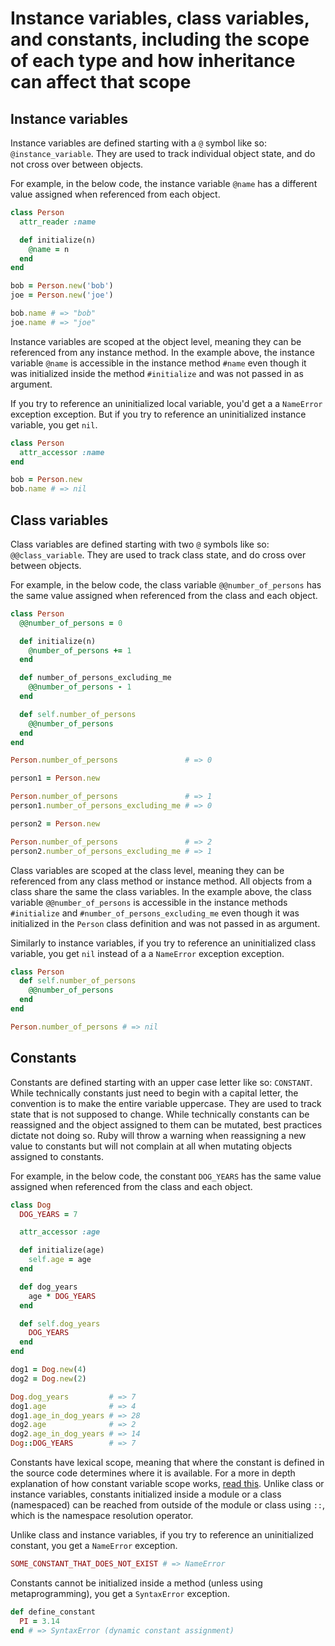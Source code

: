 # Instance variables, class variables, and constants, including the scope of each type and how inheritance can affect that scope

## Instance variables

Instance variables are defined starting with a `@` symbol like so: `@instance_variable`. They are used to track individual object state, and do not cross over between objects.

For example, in the below code, the instance variable `@name` has a different value assigned when referenced from each object.

```ruby
class Person
  attr_reader :name

  def initialize(n)
    @name = n
  end
end

bob = Person.new('bob')
joe = Person.new('joe')

bob.name # => "bob"
joe.name # => "joe"
```

Instance variables are scoped at the object level, meaning they can be referenced from any instance method. In the example above, the instance variable `@name` is accessible in the instance method `#name` even though it was initialized inside the method `#initialize` and was not passed in as argument.

If you try to reference an uninitialized local variable, you'd get a a `NameError` exception exception. But if you try to reference an uninitialized instance variable, you get `nil`.

```ruby
class Person
  attr_accessor :name
end

bob = Person.new
bob.name # => nil
```

## Class variables

Class variables are defined starting with two `@` symbols like so: `@@class_variable`. They are used to track class state, and do cross over between objects.

For example, in the below code, the class variable `@@number_of_persons` has the same value assigned when referenced from the class and each object.

```ruby
class Person
  @@number_of_persons = 0

  def initialize(n)
    @number_of_persons += 1
  end

  def number_of_persons_excluding_me
    @@number_of_persons - 1
  end

  def self.number_of_persons
    @@number_of_persons
  end
end

Person.number_of_persons               # => 0

person1 = Person.new

Person.number_of_persons               # => 1
person1.number_of_persons_excluding_me # => 0

person2 = Person.new

Person.number_of_persons               # => 2
person2.number_of_persons_excluding_me # => 1
```

Class variables are scoped at the class level, meaning they can be referenced from any class method or instance method. All objects from a class share the same the class variables. In the example above, the class variable `@@number_of_persons` is accessible in the instance methods `#initialize` and `#number_of_persons_excluding_me` even though it was initialized in the `Person` class definition and was not passed in as argument.

Similarly to instance variables, if you try to reference an uninitialized class variable, you get `nil` instead of a a `NameError` exception exception.

```ruby
class Person
  def self.number_of_persons
    @@number_of_persons
  end
end

Person.number_of_persons # => nil
```

## Constants

Constants are defined starting with an upper case letter like so: `CONSTANT`. While technically constants just need to begin with a capital letter, the convention is to make the entire variable uppercase. They are used to track state that is not supposed to change. While technically constants can be reassigned and the object assigned to them can be mutated, best practices dictate not doing so. Ruby will throw a warning when reassigning a new value to constants but will not complain at all when mutating objects assigned to constants.

For example, in the below code, the constant `DOG_YEARS` has the same value assigned when referenced from the class and each object.

```ruby
class Dog
  DOG_YEARS = 7

  attr_accessor :age

  def initialize(age)
    self.age = age
  end

  def dog_years
    age * DOG_YEARS
  end

  def self.dog_years
    DOG_YEARS
  end
end

dog1 = Dog.new(4)
dog2 = Dog.new(2)

Dog.dog_years         # => 7
dog1.age              # => 4
dog1.age_in_dog_years # => 28
dog2.age              # => 2
dog2.age_in_dog_years # => 14
Dog::DOG_YEARS        # => 7
```

Constants have lexical scope, meaning that where the constant is defined in the source code determines where it is available. For a more in depth explanation of how constant variable scope works, [read this](../../RB120/lesson_3/constant_variable_scope.md). Unlike class or instance variables, constants initialized inside a module or a class (namespaced) can be reached from outside of the module or class using `::`, which is the namespace resolution operator.

Unlike class and instance variables, if you try to reference an uninitialized constant, you get a `NameError` exception.

```ruby
SOME_CONSTANT_THAT_DOES_NOT_EXIST # => NameError
```

Constants cannot be initialized inside a method (unless using metaprogramming), you get a `SyntaxError` exception.

```ruby
def define_constant
  PI = 3.14
end # => SyntaxError (dynamic constant assignment)
```
